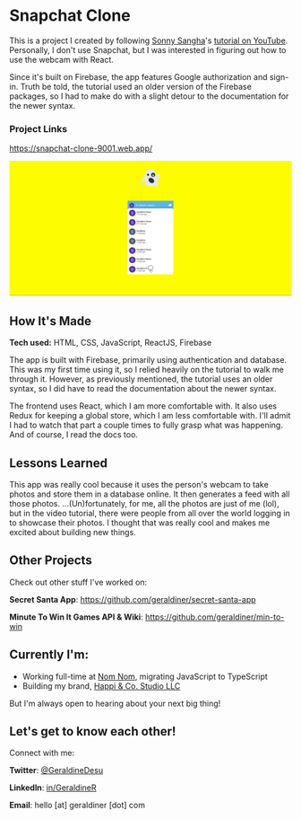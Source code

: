 # Snapchat Clone

This is a project I created by following [Sonny Sangha](https://twitter.com/SonnySangha)'s [tutorial on YouTube](https://www.youtube.com/watch?v=1kGISk5ft2w). Personally, I don't use Snapchat, but I was interested in figuring out how to use the webcam with React.

Since it's built on Firebase, the app features Google authorization and sign-in. Truth be told, the tutorial used an older version of the Firebase packages, so I had to make do with a slight detour to the documentation for the newer syntax.

### Project Links

https://snapchat-clone-9001.web.app/

![Demo for Snapchat Clone project](https://github.com/geraldiner/snapchat-clone/raw/main/demo_images/snapchat-clone-demo.gif)

## How It's Made

**Tech used:** HTML, CSS, JavaScript, ReactJS, Firebase

The app is built with Firebase, primarily using authentication and database. This was my first time using it, so I relied heavily on the tutorial to walk me through it. However, as previously mentioned, the tutorial uses an older syntax, so I did have to read the documentation about the newer syntax.

The frontend uses React, which I am more comfortable with. It also uses Redux for keeping a global store, which I am less comfortable with. I'll admit I had to watch that part a couple times to fully grasp what was happening. And of course, I read the docs too.

## Lessons Learned

This app was really cool because it uses the person's webcam to take photos and store them in a database online. It then generates a feed with all those photos. ...(Un)fortunately, for me, all the photos are just of me (lol), but in the video tutorial, there were people from all over the world logging in to showcase their photos. I thought that was really cool and makes me excited about building new things.












## Other Projects

Check out other stuff I've worked on:

**Secret Santa App**: https://github.com/geraldiner/secret-santa-app

**Minute To Win It Games API & Wiki**: https://github.com/geraldiner/min-to-win

## Currently I'm:

- Working full-time at <a target="_blank" href="https://nomnomnow.com">Nom Nom</a>, migrating JavaScript to TypeScript
- Building my brand, <a target="_blank" href="https://happiandco.com">Happi & Co. Studio LLC</a>

But I'm always open to hearing about your next big thing!

## Let's get to know each other!

Connect with me:

**Twitter**: [@GeraldineDesu](https://twitter.com/geraldinedesu)

**LinkedIn**: [in/GeraldineR](https://linkedin.com/in/geraldiner)

**Email**: hello [at] geraldiner [dot] com

